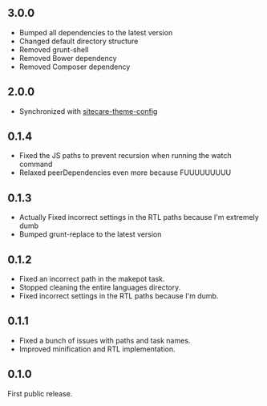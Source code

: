## 3.0.0

- Bumped all dependencies to the latest version
- Changed default directory structure
- Removed grunt-shell
- Removed Bower dependency
- Removed Composer dependency

## 2.0.0

- Synchronized with [sitecare-theme-config](https://github.com/wpsitecare/sitecare-theme-config)

## 0.1.4

- Fixed the JS paths to prevent recursion when running the watch command
- Relaxed peerDependencies even more because FUUUUUUUUU

## 0.1.3

- Actually Fixed incorrect settings in the RTL paths because I'm extremely dumb
- Bumped grunt-replace to the latest version

## 0.1.2

- Fixed an incorrect path in the makepot task.
- Stopped cleaning the entire languages directory.
- Fixed incorrect settings in the RTL paths because I'm dumb.

## 0.1.1

- Fixed a bunch of issues with paths and task names.
- Improved minification and RTL implementation.

## 0.1.0

First public release.
